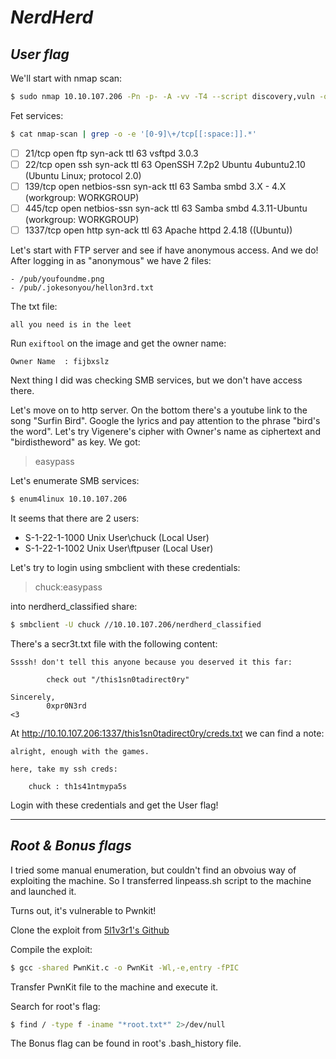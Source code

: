
# ***NerdHerd***

## *User flag*

We'll start with nmap scan:

```bash
$ sudo nmap 10.10.107.206 -Pn -p- -A -vv -T4 --script discovery,vuln -oN nmap-scan --min-parallelism 55
```

Fet services:

```bash
$ cat nmap-scan | grep -o -e '[0-9]\+/tcp[[:space:]].*'
```

- [ ] 21/tcp   open  ftp         syn-ack ttl 63 vsftpd 3.0.3
- [ ] 22/tcp   open  ssh         syn-ack ttl 63 OpenSSH 7.2p2 Ubuntu 4ubuntu2.10 (Ubuntu Linux; protocol 2.0)
- [ ] 139/tcp  open  netbios-ssn syn-ack ttl 63 Samba smbd 3.X - 4.X (workgroup: WORKGROUP)
- [ ] 445/tcp  open  netbios-ssn syn-ack ttl 63 Samba smbd 4.3.11-Ubuntu (workgroup: WORKGROUP)
- [ ] 1337/tcp open  http        syn-ack ttl 63 Apache httpd 2.4.18 ((Ubuntu))

Let's start with FTP server and see if have anonymous access. And we do! After
logging in as "anonymous" we have 2 files:

```
- /pub/youfoundme.png
- /pub/.jokesonyou/hellon3rd.txt
```

The txt file:

```
all you need is in the leet
```

Run `exiftool` on the image and get the owner name:

```
Owner Name  : fijbxslz
```

Next thing I did was checking SMB services, but we don't have access there.

Let's move on to http server. On the bottom there's a youtube link to the song
"Surfin Bird". Google the lyrics and pay attention to the phrase "bird's the word".
Let's try Vigenere's cipher with Owner's name as ciphertext and "birdistheword" as 
key. We got:

> easypass

Let's enumerate SMB services:

```bash
$ enum4linux 10.10.107.206
```

It seems that there are 2 users:

- S-1-22-1-1000 Unix User\chuck (Local User)
- S-1-22-1-1002 Unix User\ftpuser (Local User)

Let's try to login using smbclient with these credentials:

> chuck:easypass

into nerdherd_classified share:

```bash
$ smbclient -U chuck //10.10.107.206/nerdherd_classified
```

There's a secr3t.txt file with the following content:

```
Ssssh! don't tell this anyone because you deserved it this far:

        check out "/this1sn0tadirect0ry"

Sincerely,
        0xpr0N3rd
<3
```

At http://10.10.107.206:1337/this1sn0tadirect0ry/creds.txt we can find a note:

```
alright, enough with the games.

here, take my ssh creds:
	
	chuck : th1s41ntmypa5s
```

Login with these credentials and get the User flag!

---

## *Root & Bonus flags*

I tried some manual enumeration, but couldn't find an obvoius way of exploiting the 
machine. So I transferred linpeass.sh script to the machine and launched it.

Turns out, it's vulnerable to Pwnkit!

Clone the exploit from [5l1v3r1's Github](https://github.com/5l1v3r1/PwnKit-1)

Compile the exploit:

```bash
$ gcc -shared PwnKit.c -o PwnKit -Wl,-e,entry -fPIC
```

Transfer PwnKit file to the machine and execute it.

Search for root's flag:

```bash
$ find / -type f -iname "*root.txt*" 2>/dev/null
```

The Bonus flag can be found in root's .bash_history file.

